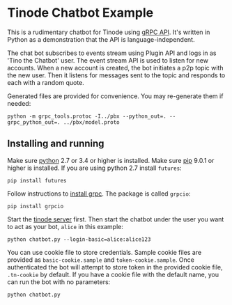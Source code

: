 # Tinode Chatbot Example

This is a rudimentary chatbot for Tinode using [gRPC API](../pbx/). It's written in Python as a demonstration
that the API is language-independent.

The chat bot subscribes to events stream using Plugin API and logs in as 'Tino the Chatbot' user. The event stream API is used to listen for new accounts. When a new account is created, the bot initiates a p2p topic with the new user. Then it listens for messages sent to the topic and responds to each with a random quote.

Generated files are provided for convenience. You may re-generate them if needed:
```
python -m grpc_tools.protoc -I../pbx --python_out=. --grpc_python_out=. ../pbx/model.proto
```

## Installing and running

Make sure [python](https://www.python.org/) 2.7 or 3.4 or higher is installed. Make sure [pip](https://pip.pypa.io/en/stable/installing/) 9.0.1 or higher is installed. If you are using python 2.7 install `futures`:
```
pip install futures
```
Follow instructions to [install grpc](https://grpc.io/docs/quickstart/python.html#install-grpc). The package is called `grpcio`:
```
pip install grpcio
```

Start the [tinode server](../server/) first. Then start the chatbot under the user you want to act as your bot, `alice` in this example:
```
python chatbot.py --login-basic=alice:alice123
```

You can use cookie file to store credentials. Sample cookie files are provided as `basic-cookie.sample` and `token-cookie.sample`. Once authenticated the bot will attempt to store token in the provided cookie file, `.tn-cookie` by default. If you have a cookie file with the default name, you can run the bot with no parameters:

```
python chatbot.py
```

